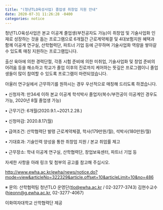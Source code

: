 ```yaml
---
title: "(청년TLO육성사업) 졸업생 취창업 지원 안내" 
date: 2020-07-31 11:26:28 -0400
categories: notice
---
```


청년TLO육성사업은 본교 이공계 졸업생(부전공자도 가능)이 취창업 및 기술사업화 인재로 성장하는 것을 돕는 프로그램으로 6개월간 근로계약체결 및 4대보험지원 혜택과 함께 이공계 연구실, 산학협력단, 파트너 기업 등에 근무하며 기술사업화 역량을 쌓아갈 수 있도록 매칭 지원하는 프로그램입니다.

출산 육아에 의한 경력단절, 각종 시험 준비에 의한 미취업, 기술사업화 및 창업 준비의 어려움 등을 해소하고 학교가 졸업 이후의 진로까지 케어하는 뜻깊은 프로그램이니 졸업생들이 많이 참여할 수 있도록 프로그램이 마련되었습니다.

아울러 연구실에서 근무하기를 원하시는 경우 우선적으로 매칭해 드리도록 하겠습니다.

• 신청자격: 만34세 이하 본교 이공계 학석박사 졸업자(복수/부전공이 이공계인 경우도 가능, 2020년 8월 졸업생 가능)

• 근무기간: 6개월(2020.9.1.~2021.2.28.)

• 신청마감: 2020.8.17(월)

• 급여조건: 산학협력단 발령 근로계약체결, 학사(179만원/월), 석박사(180만원/월)

• 기대효과: 기술인력 양성을 통한 취창업 지원 / 본교 취업률 제고

• 근무장소: 학내 이공계 연구실, 산학협력단, 창업보육센터, 파트너 기업 등

자세한 사항을 아래 링크 및 첨부의 공고를 참고해 주십시오.

<a href='http://www.ewha.ac.kr/ewha/news/notice.do?mode=view&articleNo=322329&article.offset=10&articleLimit=10&no=486'>http://www.ewha.ac.kr/ewha/news/notice.do?mode=view&articleNo=322329&article.offset=10&articleLimit=10&no=486</a>

※ 문의: 
산학협력팀 청년TLO 운영단(tlo@ewha.ac.kr / 02-3277-3743) 
김현수교수 (hieonn@g.ewha.ac.kr, 02-3277-4067) 

이화여자대학교 산학협력단 제공